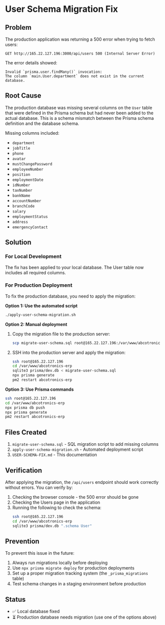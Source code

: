 # User Schema Migration Fix

## Problem

The production application was returning a 500 error when trying to fetch users:

```
GET http://165.22.127.196:3000/api/users 500 (Internal Server Error)
```

The error details showed:
```
Invalid `prisma.user.findMany()` invocation:
The column `main.User.department` does not exist in the current database.
```

## Root Cause

The production database was missing several columns on the `User` table that were defined in the Prisma schema but had never been added to the actual database. This is a schema mismatch between the Prisma schema definition and the database schema.

Missing columns included:
- `department`
- `jobTitle`
- `phone`
- `avatar`
- `mustChangePassword`
- `employeeNumber`
- `position`
- `employmentDate`
- `idNumber`
- `taxNumber`
- `bankName`
- `accountNumber`
- `branchCode`
- `salary`
- `employmentStatus`
- `address`
- `emergencyContact`

## Solution

### For Local Development

The fix has been applied to your local database. The User table now includes all required columns.

### For Production Deployment

To fix the production database, you need to apply the migration:

**Option 1: Use the automated script**
```bash
./apply-user-schema-migration.sh
```

**Option 2: Manual deployment**
1. Copy the migration file to the production server:
   ```bash
   scp migrate-user-schema.sql root@165.22.127.196:/var/www/abcotronics-erp/
   ```

2. SSH into the production server and apply the migration:
   ```bash
   ssh root@165.22.127.196
   cd /var/www/abcotronics-erp
   sqlite3 prisma/dev.db < migrate-user-schema.sql
   npx prisma generate
   pm2 restart abcotronics-erp
   ```

**Option 3: Use Prisma commands**
```bash
ssh root@165.22.127.196
cd /var/www/abcotronics-erp
npx prisma db push
npx prisma generate
pm2 restart abcotronics-erp
```

## Files Created

1. `migrate-user-schema.sql` - SQL migration script to add missing columns
2. `apply-user-schema-migration.sh` - Automated deployment script
3. `USER-SCHEMA-FIX.md` - This documentation

## Verification

After applying the migration, the `/api/users` endpoint should work correctly without errors. You can verify by:

1. Checking the browser console - the 500 error should be gone
2. Checking the Users page in the application
3. Running the following to check the schema:
   ```bash
   ssh root@165.22.127.196
   cd /var/www/abcotronics-erp
   sqlite3 prisma/dev.db ".schema User"
   ```

## Prevention

To prevent this issue in the future:

1. Always run migrations locally before deploying
2. Use `npx prisma migrate deploy` for production deployments
3. Set up a proper migration tracking system (the `_prisma_migrations` table)
4. Test schema changes in a staging environment before production

## Status

- ✅ Local database fixed
- ⏳ Production database needs migration (use one of the options above)

